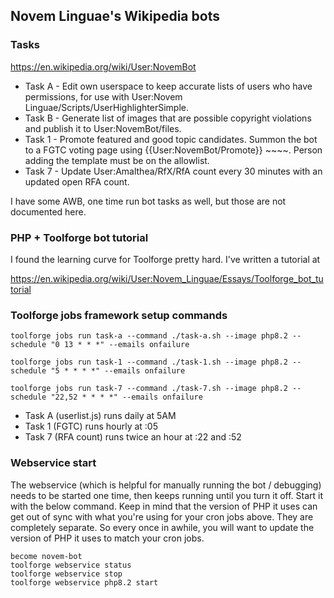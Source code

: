 ## Novem Linguae's Wikipedia bots

### Tasks

https://en.wikipedia.org/wiki/User:NovemBot

- Task A - Edit own userspace to keep accurate lists of users who have permissions, for use with User:Novem Linguae/Scripts/UserHighlighterSimple.
- Task B - Generate list of images that are possible copyright violations and publish it to User:NovemBot/files.
- Task 1 - Promote featured and good topic candidates. Summon the bot to a FGTC voting page using {{User:NovemBot/Promote}} ~~~~. Person adding the template must be on the allowlist.
- Task 7 - Update User:Amalthea/RfX/RfA count every 30 minutes with an updated open RFA count.

I have some AWB, one time run bot tasks as well, but those are not documented here.

### PHP + Toolforge bot tutorial

I found the learning curve for Toolforge pretty hard. I've written a tutorial at

https://en.wikipedia.org/wiki/User:Novem_Linguae/Essays/Toolforge_bot_tutorial

### Toolforge jobs framework setup commands

```
toolforge jobs run task-a --command ./task-a.sh --image php8.2 --schedule "0 13 * * *" --emails onfailure

toolforge jobs run task-1 --command ./task-1.sh --image php8.2 --schedule "5 * * * *" --emails onfailure

toolforge jobs run task-7 --command ./task-7.sh --image php8.2 --schedule "22,52 * * * *" --emails onfailure
```

- Task A (userlist.js) runs daily at 5AM
- Task 1 (FGTC) runs hourly at :05
- Task 7 (RFA count) runs twice an hour at :22 and :52

### Webservice start

The webservice (which is helpful for manually running the bot / debugging) needs to be started one time, then keeps running until you turn it off. Start it with the below command. Keep in mind that the version of PHP it uses can get out of sync with what you're using for your cron jobs above. They are completely separate. So every once in awhile, you will want to update the version of PHP it uses to match your cron jobs.

```
become novem-bot
toolforge webservice status
toolforge webservice stop
toolforge webservice php8.2 start
```
